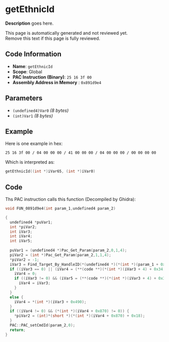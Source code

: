 # getEthnicId

**Description** goes here.

This page is automatically generated and not reviewed yet.<br>Remove this text if this page is fully reviewed.

## Code Information

- **Name**: `getEthnicId`
- **Scope**: Global
- **PAC Instruction (Binary)**: `25 16 3f 00`
- **Assembly Address in Memory** : `0x891d9e4`

## Parameters

- `(undefined4)Var0` *(8 bytes)*
- `(int)Var1` *(8 bytes)*

## Example

Here is one example in hex:

```25 16 3f 00 / 04 00 00 00 / 41 00 00 00 / 04 00 00 00 / 00 00 00 00```

Which is interpreted as:

```c
getEthnicId((int *)iVar65, (int *)iVar0)
```

## Code

Ths PAC instruction calls this function (Decompiled by Ghidra):

```c
void FUN_0891d9e4(int param_1,undefined4 param_2)

{
  undefined4 *puVar1;
  int *piVar2;
  int iVar3;
  int iVar4;
  int iVar5;
  
  puVar1 = (undefined4 *)Pac_Get_Param(param_2,0,1,4);
  piVar2 = (int *)Pac_Get_Param(param_2,1,1,4);
  *piVar2 = -1;
  iVar3 = Find_Target_By_HandleID(*(undefined4 *)(*(int *)(param_1 + 0x10) + 0xe8),*puVar1,1);
  if ((iVar3 == 0) || (iVar4 = (**(code **)(*(int *)(iVar3 + 4) + 0x34))(iVar3), iVar4 != 3)) {
    iVar4 = 0;
    if ((iVar3 != 0) && (iVar5 = (**(code **)(*(int *)(iVar3 + 4) + 0x34))(iVar3), iVar5 == 9)) {
      iVar4 = iVar3;
    }
  }
  else {
    iVar4 = *(int *)(iVar3 + 0x490);
  }
  if ((iVar4 != 0) && (*(int *)(iVar4 + 0x870) != 0)) {
    *piVar2 = (int)*(short *)(*(int *)(iVar4 + 0x870) + 0x18);
  }
  PAC::PAC_setCmdId(param_2,0);
  return;
}
```

